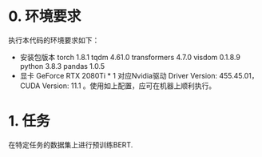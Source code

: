 <!--
 * @Author: LawsonAbs
 * @Date: 2021-09-04 22:07:40
 * @LastEditTime: 2021-11-09 14:50:10
 * @FilePath: /pretrain_bert/README.md
-->
# 0. 环境要求
执行本代码的环境要求如下：
- 安装包版本
torch                              1.8.1
tqdm                               4.61.0
transformers                       4.7.0
visdom                             0.1.8.9
python                             3.8.3
pandas                             1.0.5
- 显卡
GeForce RTX 2080Ti * 1
对应Nvidia驱动 Driver Version: 455.45.01，CUDA Version: 11.1 。使用如上配置，应可在机器上顺利执行。


# 1. 任务
在特定任务的数据集上进行预训练BERT.